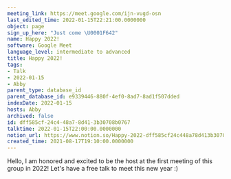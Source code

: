 ```yaml
---
meeting_link: https://meet.google.com/ijn-vugd-osn
last_edited_time: 2022-01-15T22:21:00.0000000
object: page
sign_up_here: "Just come \U0001F642"
name: Happy 2022!
software: Google Meet
language_level: intermediate to advanced
title: Happy 2022!
tags:
- Talk
- 2022-01-15
- Abby
parent_type: database_id
parent_database_id: e9339446-880f-4ef0-8ad7-8ad1f507dded
indexDate: 2022-01-15
hosts: Abby
archived: false
id: dff585cf-24c4-48a7-8d41-3b30708b0767
talktime: 2022-01-15T22:00:00.0000000
notion_url: https://www.notion.so/Happy-2022-dff585cf24c448a78d413b30708b0767
created_time: 2021-08-17T19:10:00.0000000
---
```


Hello, I am honored and excited to be the host at the first meeting of this group in 2022! Let's have a free talk to meet this new year :)





